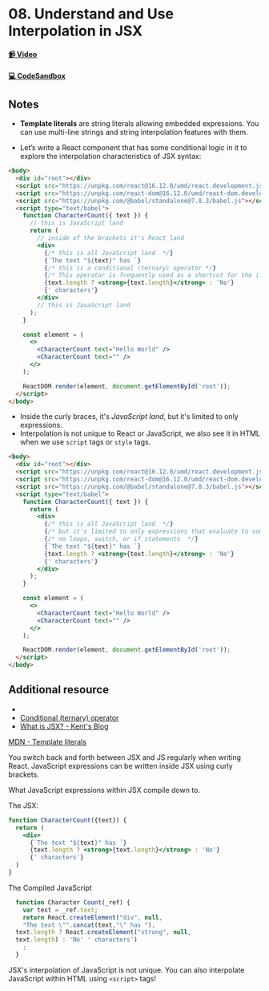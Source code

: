 # 08. Understand and Use Interpolation in JSX

#### [📹 Video](https://egghead.io/lessons/react-v2-08-understand-and-use-interpolation-in-jsx?pl=a-beginners-guide-to-react-v2-6c4d)

#### [💻 CodeSandbox](https://codesandbox.io/s/github/kentcdodds/beginners-guide-to-react/tree/codesandbox/08-jsx-interpolation?from-embed)

## Notes

- **Template literals** are string literals allowing embedded expressions. You can use multi-line strings and string interpolation features with them.

- Let’s write a React component that has some conditional logic in it to explore the interpolation characteristics of JSX syntax:

```html
<body>
  <div id="root"></div>
  <script src="https://unpkg.com/react@16.12.0/umd/react.development.js"></script>
  <script src="https://unpkg.com/react-dom@16.12.0/umd/react-dom.development.js"></script>
  <script src="https://unpkg.com/@babel/standalone@7.8.3/babel.js"></script>
  <script type="text/babel">
    function CharacterCount({ text }) {
      // this is JavaScript land
      return (
        // inside of the brackets it's React land
        <div>
          {/* this is all JavaScript land  */}
          {`The text "${text}" has `}
          {/* this is a conditional (ternary) operator */}
          {/* This operator is frequently used as a shortcut for the if statement */}
          {text.length ? <strong>{text.length}</strong> : 'No'}
          {' characters'}
        </div>
        // this is JavaScript land
      );
    }

    const element = (
      <>
        <CharacterCount text="Hello World" />
        <CharacterCount text="" />
      </>
    );

    ReactDOM.render(element, document.getElementById('root'));
  </script>
</body>
```

- Inside the curly braces, it's _JavaScript land_, but it's limited to only expressions.
- Interpolation is not unique to React or JavaScript, we also see it in HTML when we use `script` tags or `style` tags.

```html
<body>
  <div id="root"></div>
  <script src="https://unpkg.com/react@16.12.0/umd/react.development.js"></script>
  <script src="https://unpkg.com/react-dom@16.12.0/umd/react-dom.development.js"></script>
  <script src="https://unpkg.com/@babel/standalone@7.8.3/babel.js"></script>
  <script type="text/babel">
    function CharacterCount({ text }) {
      return (
        <div>
          {/* this is all JavaScript land  */}
          {/* but it's limited to only expressions that evaluate to some value */}
          {/* no loops, switch, or if statements  */}
          {`The text "${text}" has `}
          {text.length ? <strong>{text.length}</strong> : 'No'}
          {' characters'}
        </div>
      );
    }

    const element = (
      <>
        <CharacterCount text="Hello World" />
        <CharacterCount text="" />
      </>
    );

    ReactDOM.render(element, document.getElementById('root'));
  </script>
</body>
```

## Additional resource

- 
- [Conditional (ternary) operator](https://developer.mozilla.org/en-US/docs/Web/JavaScript/Reference/Operators/Conditional_Operator)
- [What is JSX? - Kent's Blog](https://kentcdodds.com/blog/what-is-jsx/)

<TimeStamp start="0:45" end="0:50">
  
  [MDN - Template literals](https://developer.mozilla.org/en-US/docs/Web/JavaScript/Reference/Template_literals)
  
</TimeStamp>

<TimeStamp start="2:50" end="3:15">
  
  You switch back and forth between JSX and JS regularly when writing React. JavaScript expressions can be written inside JSX using curly brackets.
  
</TimeStamp>

<TimeStamp start="3:42" end="3:55">
  
  What JavaScript expressions within JSX compile down to.

  The JSX:
  ```jsx
  function CharacterCount({text}) {
    return (
      <div>
        {`The text "${text}" has `}
        {text.length ? <strong>{text.length}</strong> : 'No'}
        {' characters'}
    )
  }
  ```

  The Compiled JavaScript
  ```js
    function Character Count(_ref) {
      var text = _ref.text;
      return React.createElement("div", null,
      "The text \"".concat(text,"\" has "),
    text.length ? React.createElement("strong", null,
    text.length) : 'No' ' characters')
      ;
    }
  ```
  
</TimeStamp>

<TimeStamp start="5:30" end="5:45">
  
  JSX's interpolation of JavaScript is not unique. You can also interpolate JavaScript within HTML using `<script>` tags!
  
</TimeStamp>
